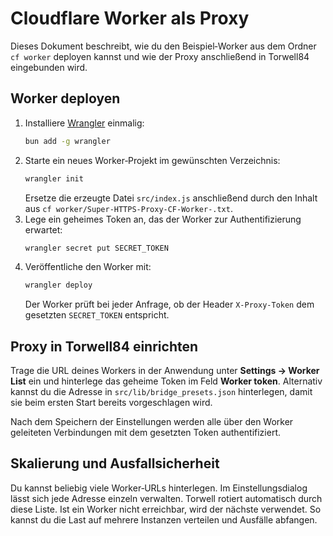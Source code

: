 # Cloudflare Worker als Proxy

Dieses Dokument beschreibt, wie du den Beispiel‑Worker aus dem Ordner `cf worker` deployen kannst und wie der Proxy anschließend in Torwell84 eingebunden wird.

## Worker deployen

1. Installiere [Wrangler](https://developers.cloudflare.com/workers/wrangler/) einmalig:
   ```bash
   bun add -g wrangler
   ```
2. Starte ein neues Worker‑Projekt im gewünschten Verzeichnis:
   ```bash
   wrangler init
   ```
   Ersetze die erzeugte Datei `src/index.js` anschließend durch den Inhalt aus `cf worker/Super-HTTPS-Proxy-CF-Worker-.txt`.
3. Lege ein geheimes Token an, das der Worker zur Authentifizierung erwartet:
   ```bash
   wrangler secret put SECRET_TOKEN
   ```
4. Veröffentliche den Worker mit:
   ```bash
   wrangler deploy
   ```
   Der Worker prüft bei jeder Anfrage, ob der Header `X-Proxy-Token` dem gesetzten `SECRET_TOKEN` entspricht.

## Proxy in Torwell84 einrichten

Trage die URL deines Workers in der Anwendung unter **Settings → Worker List** ein und hinterlege das geheime Token im Feld **Worker token**. Alternativ kannst du die Adresse in `src/lib/bridge_presets.json` hinterlegen, damit sie beim ersten Start bereits vorgeschlagen wird.

Nach dem Speichern der Einstellungen werden alle über den Worker geleiteten Verbindungen mit dem gesetzten Token authentifiziert.

## Skalierung und Ausfallsicherheit

Du kannst beliebig viele Worker‑URLs hinterlegen. Im Einstellungsdialog lässt sich jede Adresse einzeln verwalten.
Torwell rotiert automatisch durch diese Liste. Ist ein Worker nicht erreichbar, wird der nächste verwendet.
So kannst du die Last auf mehrere Instanzen verteilen und Ausfälle abfangen.
